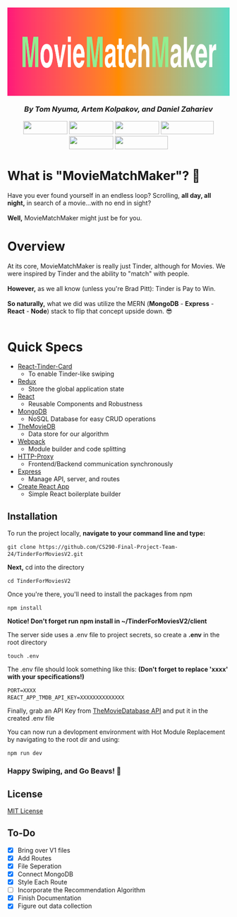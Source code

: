  <h3 align="center"><img width="800" height="200" src="movie_matchmaker.png">
  <br>
 <p align ="center">
  <b><i>By Tom Nyuma, Artem Kolpakov, and Daniel Zahariev</i></b>
</p>
    <p align="center">
      <img width="100" height="30" src="https://badges.aleen42.com/src/react.svg">
      <img width="100" height="30" src="https://badges.aleen42.com/src/node.svg">
      <img width="100" height="30" src="https://badges.aleen42.com/src/redux.svg">
      <img width="120" height="30" src="https://badges.aleen42.com/src/javascript.svg">
      <img width="100" height="30" src="https://badges.aleen42.com/src/npm.svg">
      <img width="120" height="30" src="https://badges.aleen42.com/src/webpack.svg">
      <br>
    </p>
 </h3>
 


<h1> What is "MovieMatchMaker"? 🧐 </h1>

<p>
 Have you ever found yourself in an endless loop? Scrolling, <b>all day, all night,</b> in search of a movie...with no end in sight?</b> <br> <br> <b>Well,</b> MovieMatchMaker might just be for you. 
</p>

<h1> Overview </h1>

<p>
  At its core, MovieMatchMaker is really just Tinder, although for Movies. We were inspired by Tinder and the ability to "match" with people.<br>
 <br>
 <b>However,</b> as we all know (unless you're Brad Pitt): Tinder is Pay to Win.<br><br>
 <b>So naturally,</b> what we did was utilize the MERN (<b>MongoDB</b> - <b>Express</b> - <b>React</b> - <b>Node</b>) stack to flip that concept upside down. 😎 <br><br>
 
<h1>Quick Specs </h1>

- [React-Tinder-Card](https://github.com/3DJakob/react-tinder-card) 
   - To enable Tinder-like swiping 
- [Redux](https://redux.js.org/)
   - Store the global application state
- [React](https://reactjs.org/)
   - Reusable Components and Robustness
- [MongoDB](https://www.mongodb.com/)
   - NoSQL Database for easy CRUD operations
- [TheMovieDB](https://developers.themoviedb.org/3/getting-started)
   - Data store for our algorithm
- [Webpack](https://webpack.js.org/)
   - Module builder and code splitting
- [HTTP-Proxy](https://www.npmjs.com/package/http-proxy-middleware)
   - Frontend/Backend communication synchronously
- [Express](https://expressjs.com/)
   - Manage API, server, and routes
- [Create React App](https://create-react-app.dev/)
   - Simple React boilerplate builder
 


<h2>Installation</h2>

<p>
  To run the project locally, <b> navigate to your command line and type: </b>
</p>

```
git clone https://github.com/CS290-Final-Project-Team-24/TinderForMoviesV2.git
```

<p>
  <b>Next,</b> cd into the directory
</p>

```
cd TinderForMoviesV2
```

Once you're there, you'll need to install the packages from npm

```
npm install
```

<b>Notice! Don't forget run npm install in ~/TinderForMoviesV2/client</b>

The server side uses a .env file to project secrets, so create a <b>.env</b> in the root directory

```
touch .env
```

The .env file should look something like this: **(Don't forget to replace 'xxxx' with your specifications!)**
```
PORT=XXXX
REACT_APP_TMDB_API_KEY=XXXXXXXXXXXXXX
```

Finally, grab an API Key from [TheMovieDatabase API](https://developers.themoviedb.org/3/getting-started/introduction) and put it in the created .env file

You can now run a devlopment environment with Hot Module Replacement by navigating to the root dir and using:
```
npm run dev
```
### Happy Swiping, and Go Beavs! 🦦 

## License

[MIT License](https://opensource.org/licenses/MIT)

## To-Do

- [x] Bring over V1 files 
- [x] Add Routes 
- [x] File Seperation
- [x] Connect MongoDB 
- [x] Style Each Route
- [ ] Incorporate the Recommendation Algorithm
- [x] Finish Documentation
- [x] Figure out data collection
